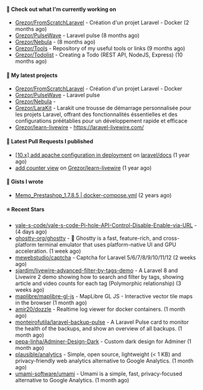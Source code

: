 #### 👷 Check out what I'm currently working on

- [Grezor/FromScratchLaravel](https://github.com/Grezor/FromScratchLaravel) - Création d&#39;un projet Laravel - Docker (2 months ago)
- [Grezor/PulseWave](https://github.com/Grezor/PulseWave) - Laravel pulse (8 months ago)
- [Grezor/Nebula](https://github.com/Grezor/Nebula) -  (8 months ago)
- [Grezor/Tools](https://github.com/Grezor/Tools) - Repository of my useful tools or links (9 months ago)
- [Grezor/Todolist](https://github.com/Grezor/Todolist) - Creating a Todo (REST API, NodeJS, Express) (10 months ago)

#### 🌱 My latest projects

- [Grezor/FromScratchLaravel](https://github.com/Grezor/FromScratchLaravel) - Création d&#39;un projet Laravel - Docker
- [Grezor/PulseWave](https://github.com/Grezor/PulseWave) - Laravel pulse
- [Grezor/Nebula](https://github.com/Grezor/Nebula) - 
- [Grezor/LaraKit](https://github.com/Grezor/LaraKit) - Larakit une trousse de démarrage personnalisée pour les projets Laravel, offrant des fonctionnalités éssentielles et des configurations préétablies pour un développement rapide et efficace
- [Grezor/learn-livewire](https://github.com/Grezor/learn-livewire) - https://laravel-livewire.com/

#### 🔨 Latest Pull Requests I published

- [[10.x] add apache configuration in deployment](https://github.com/laravel/docs/pull/9349) on [laravel/docs](https://github.com/laravel/docs) (1 year ago)
- [add counter view](https://github.com/Grezor/learn-livewire/pull/1) on [Grezor/learn-livewire](https://github.com/Grezor/learn-livewire) (1 year ago)

#### 📓 Gists I wrote

- [Memo_Prestashop_1.7.8.5 | docker-compose.yml](https://gist.github.com/eb78b378ed9f40780dc077b361ead337) (2 years ago)

#### ⭐ Recent Stars

- [vale-s-code/vale-s-code-Pi-hole-API-Control-Disable-Enable-via-URL](https://github.com/vale-s-code/vale-s-code-Pi-hole-API-Control-Disable-Enable-via-URL) -  (4 days ago)
- [ghostty-org/ghostty](https://github.com/ghostty-org/ghostty) - 👻 Ghostty is a fast, feature-rich, and cross-platform terminal emulator that uses platform-native UI and GPU acceleration. (1 week ago)
- [mewebstudio/captcha](https://github.com/mewebstudio/captcha) - Captcha for Laravel 5/6/7/8/9/10/11/12 (2 weeks ago)
- [sjardim/livewire-advanced-filter-by-tags-demo](https://github.com/sjardim/livewire-advanced-filter-by-tags-demo) - A Laravel 8 and Livewire 2 demo showing how to search and filter by tags, showing article and video counts for each tag (Polymorphic relationship)  (3 weeks ago)
- [maplibre/maplibre-gl-js](https://github.com/maplibre/maplibre-gl-js) - MapLibre GL JS - Interactive vector tile maps in the browser (1 month ago)
- [amir20/dozzle](https://github.com/amir20/dozzle) - Realtime log viewer for docker containers.  (1 month ago)
- [monteirofutila/laravel-backup-pulse](https://github.com/monteirofutila/laravel-backup-pulse) - A Laravel Pulse card to monitor the health of the backups, and show an overview of all backups. (1 month ago)
- [pepa-linha/Adminer-Design-Dark](https://github.com/pepa-linha/Adminer-Design-Dark) - Custom dark design for Adminer (1 month ago)
- [plausible/analytics](https://github.com/plausible/analytics) - Simple, open source, lightweight (&lt; 1 KB) and privacy-friendly web analytics alternative to Google Analytics. (1 month ago)
- [umami-software/umami](https://github.com/umami-software/umami) - Umami is a simple, fast, privacy-focused alternative to Google Analytics. (1 month ago)
